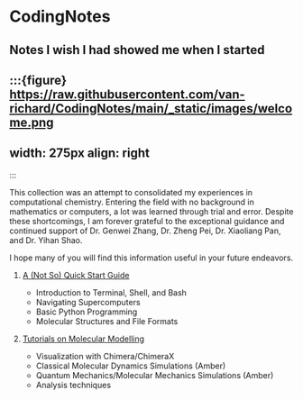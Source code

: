 # CodingNotes
## Notes I wish I had showed me when I started

:::{figure} https://raw.githubusercontent.com/van-richard/CodingNotes/main/_static/images/welcome.png
---
width: 275px
align: right
---
:::

This collection was an attempt to consolidated my experiences in computational chemistry. Entering the field with no background in mathematics or computers, a lot was learned through trial and error. Despite these shortcomings, I am forever grateful to the exceptional guidance and continued support of Dr. Genwei Zhang, Dr. Zheng Pei, Dr. Xiaoliang Pan, and Dr. Yihan Shao.

I hope many of you will find this information useful in your future endeavors.

1. [A (Not So) Quick Start Guide](./notebooks/QuickStart/Overview.md)
    * Introduction to Terminal, Shell, and Bash
    * Navigating Supercomputers
    * Basic Python Programming 
    * Molecular Structures and File Formats

2. [Tutorials on Molecular Modelling](./notebooks/Tutorials/Overview.md)
    * Visualization with Chimera/ChimeraX
    * Classical Molecular Dynamics Simulations (Amber)
    * Quantum Mechanics/Molecular Mechanics Simulations (Amber)
    * Analysis techniques


